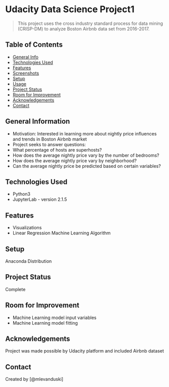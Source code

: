 # Udacity Data Science Project1
> This project uses the cross industry standard process for data mining (CRISP-DM) to analyze Boston Airbnb data set from 2016-2017.


## Table of Contents
* [General Info](#general-information)
* [Technologies Used](#technologies-used)
* [Features](#features)
* [Screenshots](#screenshots)
* [Setup](#setup)
* [Usage](#usage)
* [Project Status](#project-status)
* [Room for Improvement](#room-for-improvement)
* [Acknowledgements](#acknowledgements)
* [Contact](#contact)
<!-- * [License](#license) -->


## General Information
- Motivation: Interested in learning more about nightly price influences and trends in Boston Airbnb market
- Project seeks to answer questions:
- What percentage of hosts are superhosts?
- How does the average nightly price vary by the number of bedrooms?
- How does the average nightly price vary by neighborhood?
- Can the average nightly price be predicted based on certain variables?
<!-- You don't have to answer all the questions - just the ones relevant to your project. -->


## Technologies Used
- Python3
- JupyterLab - version 2.1.5


## Features
- Visualizations
- Linear Regression Machine Learning Algorithm


## Setup
Anaconda Distribution


## Project Status
Complete


## Room for Improvement
- Machine Learning model input variables
- Machine Learning model fitting


## Acknowledgements
Project was made possible by Udacity platform and included Airbnb dataset

## Contact
Created by [@mlevanduski]


<!-- Optional -->
<!-- ## License -->
<!-- This project is open source and available under the [... License](). -->

<!-- You don't have to include all sections - just the one's relevant to your project -->
